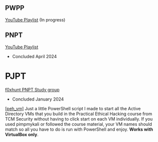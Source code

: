 ## PWPP
[YouTube Playlist](https://www.youtube.com/playlist?list=PLbO7BO6s8Uuk28ZUwt_hbRcvZopZsn2WX)
(In progress)

## PNPT
[YouTube Playlist](https://www.youtube.com/watch?v=OZAqS6Tlb1I&list=PLbO7BO6s8UulWDfmLddfzvbL0SexsZEcy)
- Concluded April 2024

# PJPT
[f0xhunt PNPT Study group](https://www.youtube.com/watch?v=kfaZIZM_4Kc&list=PLbO7BO6s8UumifHrJkgeNCzYpxGfk_k8F)
- Concluded January 2024

[[peh_vm]](https://github.com/b1g-b33f/Study-Groups/blob/main/PEH_vm.ps1)
Just a little PowerShell script I made to start all the Active Directory VMs that you build in the Practical Ethical Hacking course from TCM Security without having to click start on each VM individually. If you used pimpmykali or followed the course material, your VM names should match so all you have to do is run with PowerShell and enjoy. **Works with VirtualBox only**.
